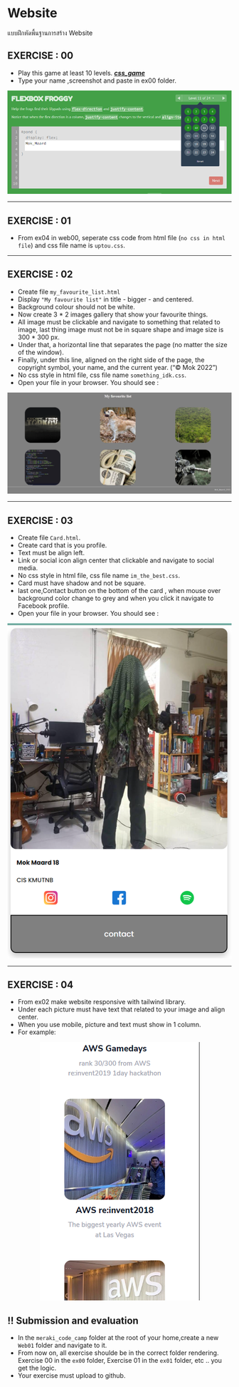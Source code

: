 # Website

แบบฝึกหัดพื้นฐานการสร้าง Website


## EXERCISE : 00

* Play this game at least 10 levels. [***css_game***](https://flexboxfroggy.com/)
* Type your name ,screenshot and paste in ex00 folder.

<p align="center">
  <img src="../../../assets/web01/ex00.png" />
</p>

<hr>


## EXERCISE : 01

* From ex04 in web00, seperate css code from html file (``no css in html file``) and css file name is `uptou.css`.

<hr>

## EXERCISE : 02

* Create file `my_favourite_list.html`
* Display `"My favourite list"` in title - bigger - and centered. 
* Background colour should not be white.
* Now create  3 * 2 images gallery that show your favourite things.
* All image must be clickable and navigate to something that related to image, last thing image must not be in square shape and image size is 300 * 300 px.
* Under that, a horizontal line that separates the page (no matter the size of the
window).
* Finally, under this line, aligned on the right side of the page, the copyright symbol, your name, and the current year. (“© Mok 2022”)
* No css style in html file, css file name `something_idk.css`.
* Open your file in your browser. You should see :


<p align="center">
  <img src="../../../assets/web01/ex02.png" />
</p>

<hr>

## EXERCISE : 03

* Create file `Card.html`.
* Create card that is you profile. 
* Text must be align left.
* Link or social icon align center that clickable and navigate to social media. 
* No css style in html file, css file name `im_the_best.css`.
* Card must have shadow and not be square.
* last one,Contact button on the bottom of the card , when mouse over background color change to grey and when you click it navigate to Facebook profile.
* Open your file in your browser. You should see :

<p align="center">
  <img src="../../../assets/web01/ex03.png"/>
</p>

<hr>

## EXERCISE : 04

* From ex02 make website responsive with tailwind library. 
* Under each picture must have text that related to your image and align center. 
* When you use mobile, picture and text must show in 1 column.
* For example:

<p align="center">
  <img src="../../../assets/web01/ex04.png" />
</p>


## !! Submission and evaluation

*  In the `meraki_code_camp` folder at the root of your home,create a new `Web01` folder and navigate to it.
* From now on, all exercise shoulde be in the correct folder rendering. Exercise 00 in the `ex00` folder, Exercise 01 in the `ex01` folder, etc .. you get the logic.
* Your exercise must upload to github.
